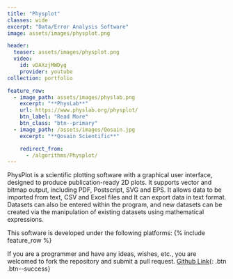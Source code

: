 ```yaml
---
title: "Physplot"
classes: wide
excerpt: "Data/Error Analysis Software"
image: assets/images/physplot.png

header:
  teaser: assets/images/physplot.png
  video:
    id: vDAXzjMWDyg
    provider: youtube
collection: portfolio

feature_row:
  - image_path: assets/images/physlab.png
    excerpt: "**PhysLab**"
    url: https://www.physlab.org/physplot/
    btn_label: "Read More"
    btn_class: "btn--primary"
  - image_path: /assets/images/Qosain.jpg
    excerpt: "**Qosain Scientific**"

    redirect_from:
      - /algorithms/Physplot/
---
```


PhysPlot is a scientific plotting software with a graphical user interface, designed to produce publication-ready 2D plots. It supports vector and bitmap output, including PDF, Postscript, SVG and EPS. It allows data to be imported from text, CSV and Excel files and It can export data in text format. Datasets can also be entered within the program, and new datasets can be created via the manipulation of existing datasets using mathematical expressions.

This software is developed under the following platforms:
{% include feature_row %}


If you are a programmer and have any ideas, wishes, etc., you are welcomed to fork the repository and submit a pull request.
[Github Link](https://github.com/MShirazAhmad/PhysPlot){: .btn .btn--success}
